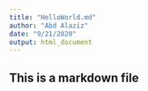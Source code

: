 ```yaml
---
title: "HelloWorld.md"
author: "Abd Alaziz"
date: "9/21/2020"
output: html_document
---
```

## This is a markdown file